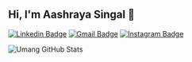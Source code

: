 ## Hi, I'm Aashraya Singal :wave:

[![Linkedin Badge](https://img.shields.io/badge/-LinkedIn-0096c7?style=for-the-badge&logo=Linkedin&logoColor=white&link=https://https://www.linkedin.com/in/aashraya-singal-26611216a/)](https://www.linkedin.com/in/aashraya-singal-26611216a/)
[![Gmail Badge](https://img.shields.io/badge/-Gmail-ef233c?style=for-the-badge&logo=Gmail&logoColor=white&link=mailto:aashraya18@gmail.com)](mailto:aashraya18@gmail.com)
[![Instagram Badge](https://img.shields.io/badge/-Instagram-0196i7?style=for-the-badge&logo=Instagram&logoColor=white&link=https://www.instagram.com/aashray.singal/)](https://www.instagram.com/aashray.singal/)

![Umang GitHub Stats](https://github-readme-stats.vercel.app/api?username=aashraya18&count_private=true&show_icons=true&include_all_commits=true)
